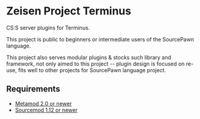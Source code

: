 # Zeisen Project Terminus
 CS:S server plugins for Terminus. 
 
 This project is public to beginners or intermediate users of the SourcePawn language.
 
 This project also serves modular plugins & stocks such library and framework, not only aimed to this project -- plugin design is focused on re-use, fits well to other projects for SourcePawn language project.

## Requirements
- [Metamod 2.0 or newer](https://www.sourcemm.net/downloads.php?branch=dev)
- [Sourcemod 1.12 or newer](https://www.sourcemod.net/downloads.php?branch=dev)
